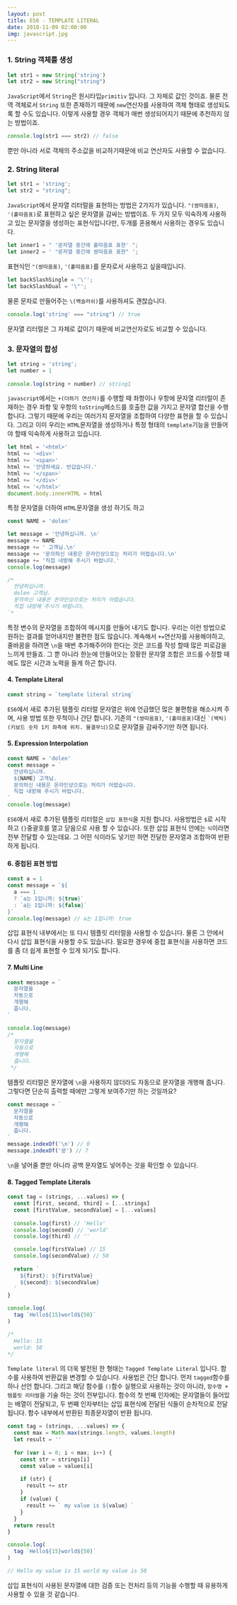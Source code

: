```yaml
---
layout: post
title: ES6 - TEMPLATE LITERAL
date: 2018-11-09 02:00:00
img: javascript.jpg
---
```


### 1. String 객체를 생성
```javascript
let str1 = new String('string')
let str2 = new String("string")
```
`JavaScript`에서 `String`은 원시타입`primitiv` 입니다. 그 자체로 값인 것이죠. 물론 전역 객체로서 `String` 또한 존재하기 때문에 `new`연산자를 사용하여 객체 형태로 생성되도록 
할 수도 있습니다. 이렇게 사용할 경우 객체가 매번 생성되어지기 때문에 추천하지 않는 방법이죠. 

```javascript
console.log(str1 === str2) // false
``` 
뿐만 아니라 서로 객체의 주소값을 비교하기때문에 비교 연산자도 사용할 수 없습니다. 

### 2. String literal
```javascript
let str1 = 'string';
let str2 = "string";
```
`JavaScript`에서 문자열 리터럴을 표현하는 방법은 2가지가 있습니다. `"(쌍따옴표)`, `'(홑따옴표)`로 표현하고 싶은 문자열을 감싸는 방법이죠. 
두 가지 모두 익숙하게 사용하고 있는 문자열을 생성하는 표현식입니다만, 두개를 혼용해서 사용하는 경우도 있습니다. 

```javascript
let inner1 = " '문자열 중간에 홑따옴표 표현' ";
let inner2 = ' "문자열 중간에 쌍따옴표 표현" ';
```
표현식인 `"(쌍따옴표)`, `'(홑따옴표)`를 문자로서 사용하고 싶을때입니다. 

```javascript
let backSlashSingle = '\'';
let backSlashDual = '\"';
```
물론 문자로 만들어주는 `\(백슬러쉬)`를 사용하셔도 괜찮습니다. 

```javascript
console.log('string' === "string") // true
```
문자열 리터럴은 그 자체로 값이기 때문에 비교연산자로도 비교할 수 있습니다. 

### 3. 문자열의 합성

```javascript
let string = 'string';
let number = 1
    
console.log(string + number) // string1
```
`javascript`에서는 `+(더하기 연산자)`를 수행할 때 좌항이나 우항에 문자열 리터럴이 존재하는 경우 좌항 및 우항의 `toString`메소드를 호출한 값을 가지고 
문자열 합산을 수행 합니다. 그렇기 때문에 우리는 여러가지 문자열을 조합하여 다양한 표현을 할 수 있습니다. 그리고 이미 우리는 `HTML`문자열을 생성하거나 특정 형태의 
`template`기능을 만들어야 할때 익숙하게 사용하고 있습니다.

```javascript
let html = '<html>'
html += '<div>'
html += '<span>'
html += '안녕하세요. 반갑습니다.'
html += '</span>'
html += '</div>'
html += '</html>'
document.body.innerHTML = html
```
특정 문자열을 더하여 `HTML`문자열을 생성 하기도 하고

````javascript
const NAME = 'dolen'

let message = '안녕하십니까. \n'
message += NAME
message += ' 고객님.\n'
message += '문의하신 내용은 온라인상으로는 처리가 어렵습니다.\n'
message += '직접 내방해 주시기 바랍니다.'
console.log(message)

/*
  안녕하십니까.
  dolen 고객님.
  문의하신 내용은 온라인상으로는 처리가 어렵습니다.
  직접 내방해 주시기 바랍니다.
`*
````
특정 변수의 문자열을 조합하여 메시지를 만들어 내기도 합니다. 우리는 이런 방법으로 원하는 결과를 얻어내지만 불편한 점도 많습니다. 
계속해서 `+=`연산자를 사용해야하고, 줄바꿈을 하려면 `\n`을 매번 추가해주어야 한다는 것은 코드를 작성 할때 많은 피로감을 느끼게 만들죠. 
그 뿐 아니라 한눈에 안들어오는 장황한 문자열 조합은 코드를 수정할 때에도 많은 시간과 노력을 들게 하곤 합니다.

#### 4. Template Literal
```javascript
const string = `template literal string`
```
`ES6`에서 새로 추가된 템플릿 리터럴 문자열은 위에 언급했던 많은 불편함을 해소시켜 주며, 사용 방법 또한 무척이나 간단 합니다. 
기존의 `"(쌍따옴표)`, `'(홑따옴표)`대신 `` `(백틱)(키보드 숫자 1키 좌측에 위치. 물결무늬) ``으로 문자열을 감싸주기만 하면 됩니다.  

#### 5. Expression Interpolation
```javascript
const NAME = 'dolen'
const message = `
  안녕하십니까. 
  ${NAME} 고객님.
  문의하신 내용은 온라인상으로는 처리가 어렵습니다.
  직접 내방해 주시기 바랍니다.
`
console.log(message)
``` 
`ES6`애서 새로 추가된 템플릿 리터럴은 `삽입 표현식`을 지원 합니다. 사용방법은 `$`로 시작하고 `{}`중괄호를 열고 닫음으로 사용 할 수 있습니다. 
또한 삽입 표현식 안에는 `식`이라면 전부 전달할 수 있는데요. 그 어떤 식이라도 넣기만 하면 전달한 문자열과 조합하여 반환하게 됩니다.


#### 6. 중첩된 표현 방법
```javascript
const a = 1
const message = `${
  a === 1
  ? `a는 1입니까: ${true}`
  : `a는 1입니까: ${false}`
}`
console.log(message) // a는 1입니까: true
```
삽입 표현식 내부에서는 또 다시 템플릿 리터럴을 사용할 수 있습니다. 물론 그 안에서 다시 삽입 표현식을 사용할 수도 있습니다. 필요한 경우에 중첩 표현식을 사용하면 코드를 좀 더 쉽게 표현할 수 있게 되기도 합니다. 


#### 7. Multi Line 
```javascript
const message = `
  문자열을
  자동으로
  개행해
  줍니다.
`

console.log(message)
/*
  문자열을
  자동으로
  개행해
  줍니다.
 */
```
템플릿 리터럴은 문자열에 `\n`을 사용하지 않더라도 자동으로 문자열을 개행해 줍니다. 그렇다면 단순히 출력할 때에만 그렇게 보여주기만 하는 것일까요?

```javascript
const message = `
  문자열을
  자동으로
  개행해
  줍니다.
`
message.indexOf('\n') // 0
message.indexOf('문') // 7
```
`\n`을 넣어줄 뿐만 아니라 공백 문자열도 넣어주는 것을 확인할 수 있습니다. 

#### 8. Tagged Template Literals

```javascript
const tag = (strings, ...values) => {
  const [first, second, third] = [...strings]
  const [firstValue, secondValue] = [...values]
  
  console.log(first) // 'Hello'
  console.log(second) // 'world'
  console.log(third) // ''

  console.log(firstValue) // 15
  console.log(secondValue) // 50
  
  return `
    ${first}: ${firstValue} 
    ${second}: ${secondValue}
  `
}

console.log(
  tag `Hello${15}world${50}`
)

/*
  Hello: 15  
  world: 50    
*/    
````

`Template literal` 의 더욱 발전된 한 형태는 `Tagged Template Literal` 입니다. 함수를 사용하여 반환값을 변경할 수 있습니다. 
사용법은 간단 합니다. 먼저 `tagged`함수를 하나 선언 합니다. 그리고 해당 함수를 `()`함수 실행으로 사용하는 것이 아니라, `함수명 + 템플릿 리터럴`을 기술 하는 것이 전부입니다. 
함수의 첫 번째 인자에는 문자열들이 들어있는 배열이 전달되고, 두 번째 인자부터는 삽입 표현식에 전달된 식들이 순차적으로 전달 됩니다. 함수 내부에서 반환된 최종문자열이 반환 됩니다. 

```javascript
const tag = (strings, ...values) => {
  const max = Math.max(strings.length, values.length)
  let result = ''
  
  for (var i = 0; i < max; i++) {
    const str = strings[i]
    const value = values[i]
    
    if (str) {
      result += str
    }
    if (value) {
      result += ` my value is ${value} `
    }
  }
  return result
}

console.log(
  tag `Hello${15}world${50}`
)

// Hello my value is 15 world my value is 50 
```
삽입 표현식이 사용된 문자열에 대한 검증 또는 전처리 등의 기능을 수행할 때 유용하게 사용할 수 있을 것 같습니다. 
